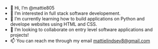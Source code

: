 - 👋 Hi, I’m @mattie805
- 👀 I’m interested in full stack software developement.
- 🌱 I’m currently learning how to build applications on Python and develope websites using HTML and CSS.
- 💞️ I’m looking to collaborate on entry level software applications and projects!
- 📫 You can reach me through my email mattielindsey8@gmail.com

<!---
mattie805/mattie805 is a ✨ special ✨ repository because its `README.md` (this file) appears on your GitHub profile.
You can click the Preview link to take a look at your changes.
--->
